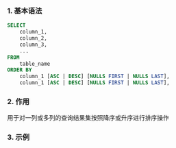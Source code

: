 ### 1. 基本语法
```SQL
SELECT 
	column_1, 
	column_2, 
	column_3, 
	... 
FROM 
	table_name 
ORDER BY 
	column_1 [ASC | DESC] [NULLS FIRST | NULLS LAST], 
	column_1 [ASC | DESC] [NULLS FIRST | NULLS LAST],
```
### 2. 作用
用于对一列或多列的查询结果集按照降序或升序进行排序操作

### 3. 示例
